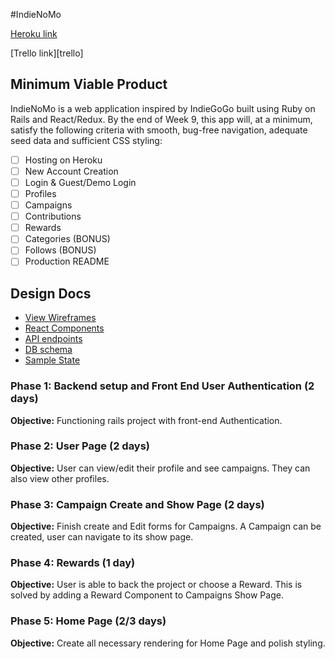 #IndieNoMo

[Heroku link](https://indienomo.herokuapp.com/#/)

[Trello link][trello]

## Minimum Viable Product

IndieNoMo is a web application inspired by IndieGoGo built using Ruby on Rails
and React/Redux. By the end of Week 9, this app will, at a minimum, satisfy the
following criteria with smooth, bug-free navigation, adequate seed data and
sufficient CSS styling:

- [ ] Hosting on Heroku
- [ ] New Account Creation
- [ ] Login & Guest/Demo Login
- [ ] Profiles
- [ ] Campaigns
- [ ] Contributions
- [ ] Rewards
- [ ] Categories (BONUS)
- [ ] Follows (BONUS)
- [ ] Production README

## Design Docs
* [View Wireframes][wireframes]
* [React Components][components]
* [API endpoints][api-endpoints]
* [DB schema][schema]
* [Sample State][sample-state]

[wireframes]: ./wireframes/
[components]: ./component-hierarchy.md
[sample-state]: ./sample-state.md
[api-endpoints]: ./api-endpoints.md
[schema]: ./schema.md

### Phase 1: Backend setup and Front End User Authentication (2 days)

**Objective:** Functioning rails project with front-end Authentication.

### Phase 2: User Page (2 days)

**Objective:** User can view/edit their profile and see campaigns. They can
also view other profiles.

### Phase 3: Campaign Create and Show Page (2 days)

**Objective:** Finish create and Edit forms for Campaigns. A Campaign can be
created, user can navigate to its show page.

### Phase 4:  Rewards (1 day)

**Objective:** User is able to back the project or choose a Reward. This is
solved by adding a Reward Component to Campaigns Show Page.

### Phase 5: Home Page (2/3 days)

**Objective:** Create all necessary rendering for Home Page and polish styling.
